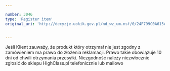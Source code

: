 ```yaml
---

number: 3046
type: 'Register item'
original_uri: 'http://decyzje.uokik.gov.pl/nd_wz_um.nsf/0/24F799C0A615A53BC12579DE002913D1?OpenDocument'


---
```


Jeśli Klient zauważy, że produkt który otrzymał nie jest zgodny z zamówieniem ma prawo do złożenia reklamacji. Prawo takie obowiązuje 10 dni od chwili otrzymania przesyłki. Niezgodność należy niezwłocznie zgłosić do sklepu HighClass.pl telefonicznie lub mailowo
